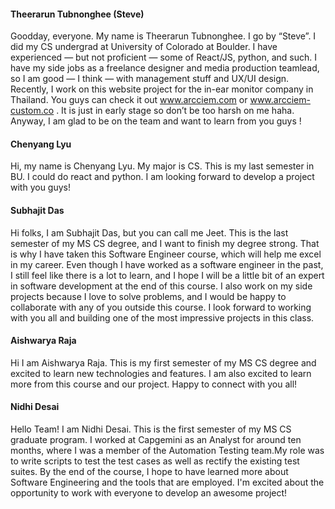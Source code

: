 
#### Theerarun Tubnonghee (Steve)
Goodday, everyone.
My name is Theerarun Tubnonghee. I go by “Steve”. I did my CS undergrad at University of Colorado at Boulder. I have experienced — but not proficient — some of React/JS, python, and such. I have my side jobs as a freelance designer and media production teamlead, so I am good — I think — with management stuff and UX/UI design. Recently, I work on this website project for the in-ear monitor company in Thailand. You guys can check it out www.arcciem.com or www.arcciem-custom.co . It is just in early stage so don’t be too harsh on me haha. Anyway, I am glad to be on the team and want to learn from you guys !

#### Chenyang Lyu
Hi, my name is Chenyang Lyu. My major is CS. This is my last semester in BU. I could do react and python. I am looking forward to develop a project with you guys!

#### Subhajit Das
Hi folks, I am Subhajit Das, but you can call me Jeet. This is the last semester of my MS CS degree, and I want to finish my degree strong. That is why I have taken this Software Engineer course, which will help me excel in my career. Even though I have worked as a software engineer in the past, I still feel like there is a lot to learn, and I hope I will be a little bit of an expert in software development at the end of this course. I also work on my side projects because I love to solve problems, and I would be happy to collaborate with any of you outside this course. I look forward to working with you all and building one of the most impressive projects in this class.

#### Aishwarya Raja
Hi I am Aishwarya Raja. This is my first semester of my MS CS degree and excited to learn new technologies and features. I am also excited to learn more from this course and our project. Happy to connect with you all! 

#### Nidhi Desai
Hello Team! I am Nidhi Desai. This is the first semester of my MS CS graduate program. I worked at Capgemini as an Analyst for around ten months, where I was a member of the Automation Testing team.My role was to write scripts to test the test cases as well as rectify the existing test suites. By the end of the course, I hope to have learned more about Software Engineering and the tools that are employed. I'm excited about the opportunity to work with everyone to develop an awesome project!
